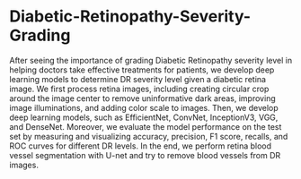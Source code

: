 # Diabetic-Retinopathy-Severity-Grading
After seeing the importance of grading Diabetic Retinopathy severity level in helping doctors take effective treatments for patients, we develop deep learning models to determine DR severity level given a diabetic retina image. We first process retina images, including creating circular crop around the image center to remove uninformative dark areas, improving image illuminations, and adding color scale to images. Then, we develop deep learning models, such as EfficientNet, ConvNet, InceptionV3, VGG, and DenseNet. Moreover, we evaluate the model performance on the test set by measuring and visualizing accuracy, precision, F1 score, recalls, and ROC curves for different DR levels. In the end, we perform retina blood vessel segmentation with U-net and try to remove blood vessels from DR images.
